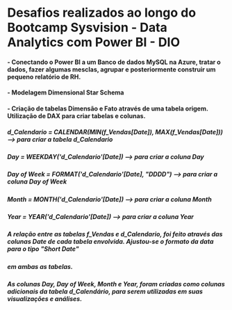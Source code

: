 # Desafios realizados ao longo do Bootcamp Sysvision - Data Analytics com Power BI - DIO

#### - Conectando o Power BI a um Banco de dados MySQL na Azure, tratar o dados, fazer algumas mesclas, agrupar e posteriormente construir um pequeno relatório de RH.
#### - Modelagem Dimensional Star Schema
#### - Criação de tabelas Dimensão e Fato através de uma tabela origem. Utilização de DAX para criar tabelas e colunas.
#####     d_Calendario = CALENDAR(MIN(f_Vendas[Date]), MAX(f_Vendas[Date])) --> para criar a tabela d_Calendario
#####     Day = WEEKDAY('d_Calendario'[Date]) --> para criar a coluna Day
#####     Day of Week = FORMAT('d_Calendario'[Date], "DDDD") --> para criar a coluna Day of Week
#####     Month = MONTH('d_Calendario'[Date]) --> para criar a coluna Month
#####     Year = YEAR('d_Calendario'[Date]) --> para criar a coluna Year

#####     A relação entre as tabelas f_Vendas e d_Calendario, foi feito através das colunas Date de cada tabela envolvida. Ajustou-se o formato da data para o tipo "Short Date"
#####     em ambas as tabelas.
#####     As colunas Day, Day of Week, Month e Year, foram criadas como colunas adicionais da tabela d_Calendário, para serem utilizadas em suas visualizações e análises.
